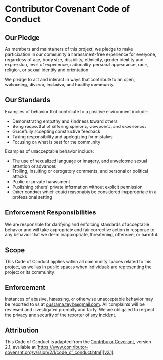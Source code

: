 # Contributor Covenant Code of Conduct

## Our Pledge

As members and maintainers of this project, we pledge to make participation in our community a harassment-free experience for everyone, regardless of age, body size, disability, ethnicity, gender identity and expression, level of experience, nationality, personal appearance, race, religion, or sexual identity and orientation.

We pledge to act and interact in ways that contribute to an open, welcoming, diverse, inclusive, and healthy community.

## Our Standards

Examples of behavior that contribute to a positive environment include:

- Demonstrating empathy and kindness toward others
- Being respectful of differing opinions, viewpoints, and experiences
- Gracefully accepting constructive feedback
- Taking responsibility and apologizing for mistakes
- Focusing on what is best for the community

Examples of unacceptable behavior include:

- The use of sexualized language or imagery, and unwelcome sexual attention or advances
- Trolling, insulting or derogatory comments, and personal or political attacks
- Public or private harassment
- Publishing others' private information without explicit permission
- Other conduct which could reasonably be considered inappropriate in a professional setting

## Enforcement Responsibilities

We are responsible for clarifying and enforcing standards of acceptable behavior and will take appropriate and fair corrective action in response to any behavior that we deem inappropriate, threatening, offensive, or harmful.

## Scope

This Code of Conduct applies within all community spaces related to this project, as well as in public spaces when individuals are representing the project or its community.

## Enforcement

Instances of abusive, harassing, or otherwise unacceptable behavior may be reported to us at oussama.teyib@gmail.com. All complaints will be reviewed and investigated promptly and fairly. We are obligated to respect the privacy and security of the reporter of any incident.

## Attribution

This Code of Conduct is adapted from the [Contributor Covenant][homepage], version 2.1, available at [https://www.contributor-covenant.org/version/2/1/code_of_conduct.html][v2.1].

[homepage]: https://www.contributor-covenant.org
[v2.1]: https://www.contributor-covenant.org/version/2/1/code_of_conduct.html